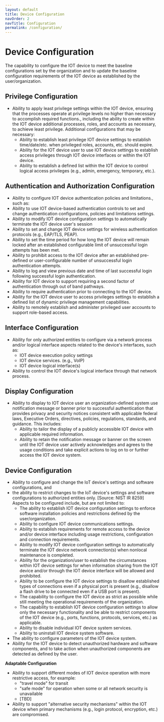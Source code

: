 ```yaml
---
layout: default
title: Device Configuration
navOrder: 2
navTitle: Configuration
permalink: /configuration/
---
```


# Device Configuration

The capability to configure the IOT device to meet the baseline configurations set by the organization and to update the baseline configuration requirements of the IOT device as established by the user/organization.

## Privilege Configuration

- Ability to apply least privilege settings within the IOT device, ensuring that the processes operate at privilege levels no higher than necessary to accomplish required functions., including the ability to create within the IOT device additional processes, roles, and accounts as necessary, to achieve least privilege. Additional configurations that may be necessary:
  - Ability to establish least privilege IOT device settings to establish time/date/etc. when privileged roles, accounts, etc. should expire. 
  - Ability for the IOT device user to use IOT device settings to establish access privileges through IOT device interfaces or within the IOT device.
  - Ability to establish a defined list within the IOT device to control logical access privileges (e.g., admin, emergency, temporary, etc.).

## Authentication and Authorization Configuration

- Ability to configure IOT device authentication policies and limitations., such as:
- Ability to use IOT device-based authentication controls to set and change authentication configurations, policies and limitations settings.
- Ability to modify IOT device configuration settings to automatically terminate the IOT device user&#39;s session
- Ability to set and change IOT device settings for wireless authentication protocols (e.g., EAP/TLS, PEAP).
- Ability to set the time period for how long the IOT device will remain locked after an established configurable limit of unsuccessful login attempts has been met.
- Ability to prohibit access to the IOT device after an established pre-defined or user-configurable number of unsuccessful login authentication attempts.
- Ability to log and view previous date and time of last successful login following successful login authentication.
- Ability for IOT device to support requiring a second factor of authentication through out of band pathways.
- Ability to require authentication prior to connecting to the IOT device.
- Ability for the IOT device user to access privileges settings to establish a defined list of dynamic privilege management capabilities.
- Ability to remotely establish and administer privileged user accounts to support role-based access.

## Interface Configuration

- Ability for only authorized entities to configure via a network process and/or logical interface aspects related to the device&#39;s interfaces, such as:
  - IOT device execution policy settings
  - IOT device services. (e.g., VoIP)
  - IOT device logical interface(s)
- Ability to control the IOT device&#39;s logical interface through that network process.

## Display Configuration

- Ability to display to IOT device user an organization-defined system use notification message or banner prior to successful authentication that provides privacy and security notices consistent with applicable federal laws, Executive Orders, directives, policies, regulations, standards, and guidance. This includes:
  - Ability to tailor the display of a publicly accessible IOT device with applicable required information.
  - Ability to retain the notification message or banner on the screen until the IOT device user actively acknowledges and agrees to the usage conditions and take explicit actions to log on to or further access the IOT device system.

## Device Configuration

- Ability to configure and change the IoT device&#39;s settings and software configurations, and
- the ability to restrict changes to the IoT device&#39;s settings and software configurations to authorized entities only. [Source: NIST IR 8259] Aspects to be configured include, but are not limited to:
  - The ability to establish IOT device configuration settings to enforce software installation policies and restrictions defined by the user/organization.
  - Ability to configure IOT device communications settings.
  - Ability to establish requirements for remote access to the device and/or device interface including usage restrictions, configuration and connection requirements.
  - Ability to modify IOT device configuration settings to automatically terminate the IOT device network connection(s) when nonlocal maintenance is completed.
  - Ability for the organization/user to establish the circumstances within IOT device settings for when information sharing from the IOT device and/or through the IOT device interface will be allowed and prohibited.
  - Ability to be configure the IOT device settings to disallow established types of connections even if a physical port is present (e.g., disallow a flash drive to be connected even if a USB port is present).
  - The capability to configure the IOT device as strict as possible while still meeting the operational requirements of the organization.
  - The capability to establish IOT device configuration settings to allow only the necessary functionality and be able to restrict components of the IOT device (e.g., ports, functions, protocols, services, etc.) as applicable.
  - Ability to disable individual IOT device system services.
  - Ability to uninstall IOT device system software.
- The ability to configure parameters of the IOT device system.
- Ability for the IOT device to detect unauthorized hardware and software components, and to take action when unauthorized components are detected as defined by the user.

**Adaptable Configuration**

- Ability to support different modes of IOT device operation with more restrictive access, for example:
  - "travel mode" for transit
  - "safe mode" for operation when some or all network security is unavailable
  - [TBD]
- Ability to support "alternative security mechanisms" within the IOT device when primary mechanisms (e.g., login protocol, encryption, etc.) are compromised.
